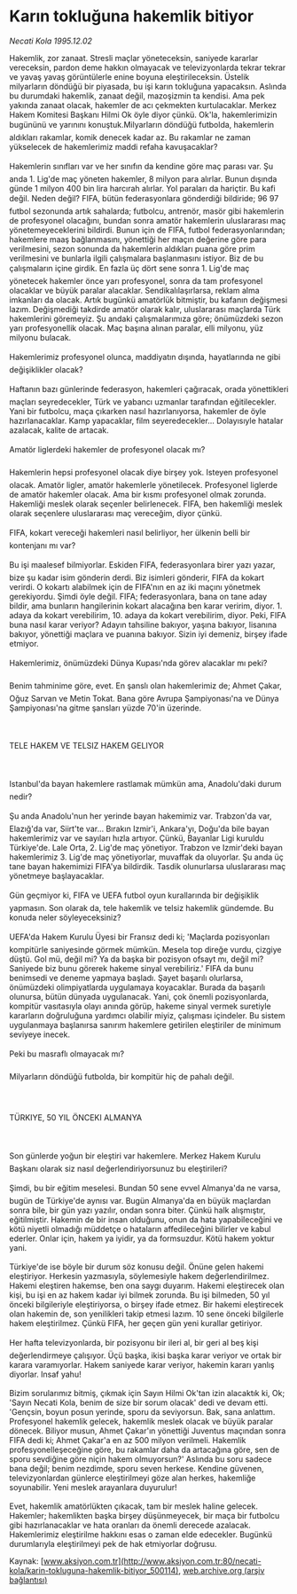 # Karın tokluğuna hakemlik bitiyor

*Necati Kola 1995.12.02*

<div class="pNewsDetailMainContent" itemprop="articleBody">
 Hakemlik, zor zanaat. Stresli maçlar yöneteceksin, saniyede kararlar vereceksin, pardon deme hakkın olmayacak ve televizyonlarda tekrar tekrar ve yavaş yavaş görüntülerle enine boyuna eleştirileceksin. Üstelik milyarların döndüğü bir piyasada, bu işi karın tokluğuna yapacaksın. Aslında bu durumdaki hakemlik, zanaat değil, mazoşizmin ta kendisi. Ama pek yakında zanaat olacak, hakemler de acı çekmekten kurtulacaklar. Merkez Hakem Komitesi Başkanı Hilmi Ok öyle diyor çünkü. Ok'la, hakemlerimizin bugününü ve yarınını konuştuk.Milyarların döndüğü futbolda, hakemlerin aldıkları rakamlar, komik denecek kadar az. Bu rakamlar ne zaman yükselecek de hakemlerimiz maddi refaha kavuşacaklar?
 <br/>
 <br/>
 Hakemlerin sınıfları var ve her sınıfın da kendine göre maç parası var. Şu anda 1. Lig'de maç yöneten hakemler, 8 milyon para alırlar. Bunun dışında günde 1 milyon 400 bin lira harcırah alırlar. Yol paraları da hariçtir. Bu kafi değil. Neden değil? FIFA, bütün federasyonlara gönderdiği bildiride; 96 97 futbol sezonunda artık sahalarda; futbolcu, antrenör, masör gibi hakemlerin de profesyonel olacağını, bundan sonra amatör hakemlerin uluslararası maç yönetemeyeceklerini bildirdi. Bunun için de FIFA, futbol federasyonlarından; hakemlere maaş bağlanmasını, yönettiği her maçın değerine göre para verilmesini, sezon sonunda da hakemlerin aldıkları puana göre prim verilmesini ve bunlarla ilgili çalışmalara başlanmasını istiyor. Biz de bu çalışmaların içine girdik. En fazla üç dört sene sonra 1. Lig'de maç yönetecek hakemler önce yarı profesyonel, sonra da tam profesyonel olacaklar ve büyük paralar alacaklar. Sendikalılaşırlarsa, reklam alma imkanları da olacak. Artık bugünkü amatörlük bitmiştir, bu kafanın değişmesi lazım. Değişmediği takdirde amatör olarak kalır, uluslararası maçlarda Türk hakemlerini göremeyiz. Şu andaki çalışmalarımıza göre; önümüzdeki sezon yarı profesyonellik olacak. Maç başına alınan paralar, elli milyonu, yüz milyonu bulacak.
 <br/>
 <br/>
 Hakemlerimiz profesyonel olunca, maddiyatın dışında, hayatlarında ne gibi değişiklikler olacak?
 <br/>
 <br/>
 Haftanın bazı günlerinde federasyon, hakemleri çağıracak, orada yönettikleri maçları seyredecekler, Türk ve yabancı uzmanlar tarafından eğitilecekler. Yani bir futbolcu, maça çıkarken nasıl hazırlanıyorsa, hakemler de öyle hazırlanacaklar. Kamp yapacaklar, film seyeredecekler... Dolayısıyle hatalar azalacak, kalite de artacak.
 <br/>
 <br/>
 Amatör liglerdeki hakemler de profesyonel olacak mı?
 <br/>
 <br/>
 Hakemlerin hepsi profesyonel olacak diye birşey yok. Isteyen profesyonel olacak. Amatör ligler, amatör hakemlerle yönetilecek. Profesyonel liglerde de amatör hakemler olacak. Ama bir kısmı profesyonel olmak zorunda. Hakemliği meslek olarak seçenler belirlenecek. FIFA, ben hakemliği meslek olarak seçenlere uluslararası maç vereceğim, diyor çünkü.
 <br/>
 <br/>
 FIFA, kokart vereceği hakemleri nasıl belirliyor, her ülkenin belli bir kontenjanı mı var?
 <br/>
 <br/>
 Bu işi maalesef bilmiyorlar. Eskiden FIFA, federasyonlara birer yazı yazar, bize şu kadar isim gönderin derdi. Biz isimleri gönderir, FIFA da kokart verirdi. O kokartı alabilmek için de FIFA'nın en az iki maçını yönetmek gerekiyordu. Şimdi öyle değil. FIFA; federasyonlara, bana on tane aday bildir, ama bunların hangilerinin kokart alacağına ben karar veririm, diyor. 1. adaya da kokart verebilirim, 10. adaya da kokart verebilirim, diyor. Peki, FIFA buna nasıl karar veriyor? Adayın tahsiline bakıyor, yaşına bakıyor, lisanına bakıyor, yönettiği maçlara ve puanına bakıyor. Sizin iyi demeniz, birşey ifade etmiyor.
 <br/>
 <br/>
 Hakemlerimiz, önümüzdeki Dünya Kupası'nda görev alacaklar mı peki?
 <br/>
 <br/>
 Benim tahminime göre, evet. En şanslı olan hakemlerimiz de; Ahmet Çakar, Oğuz Sarvan ve Metin Tokat. Bana göre Avrupa Şampiyonası'na ve Dünya Şampiyonası'na gitme şansları yüzde 70'in üzerinde.
 <br/>
 <br/>
 <br/>
 <br/>
 TELE HAKEM VE TELSIZ HAKEM GELIYOR
 <br/>
 <br/>
 <br/>
 <br/>
 Istanbul'da bayan hakemlere rastlamak mümkün ama, Anadolu'daki durum nedir?
 <br/>
 <br/>
 Şu anda Anadolu'nun her yerinde bayan hakemimiz var. Trabzon'da var, Elazığ'da var, Siirt'te var... Bırakın Izmir'i, Ankara'yı, Doğu'da bile bayan hakemlerimiz var ve sayıları hızla artıyor. Çünkü, Bayanlar Ligi kuruldu Türkiye'de. Lale Orta, 2. Lig'de maç yönetiyor. Trabzon ve Izmir'deki bayan hakemlerimiz 3. Lig'de maç yönetiyorlar, muvaffak da oluyorlar. Şu anda üç tane bayan hakemimizi FIFA'ya bildirdik. Tasdik olunurlarsa uluslararası maç yönetmeye başlayacaklar.
 <br/>
 <br/>
 Gün geçmiyor ki, FIFA ve UEFA futbol oyun kurallarında bir değişiklik yapmasın. Son olarak da, tele hakemlik ve telsiz hakemlik gündemde. Bu konuda neler söyleyeceksiniz?
 <br/>
 <br/>
 UEFA'da Hakem Kurulu Üyesi bir Fransız dedi ki; 'Maçlarda pozisyonları kompitürle saniyesinde görmek mümkün. Mesela top direğe vurdu, çizgiye düştü. Gol mü, değil mi? Ya da başka bir pozisyon ofsayt mı, değil mi? Saniyede biz bunu görerek hakeme sinyal verebiliriz.' FIFA da bunu benimsedi ve deneme yapmaya başladı. Şayet başarılı olurlarsa, önümüzdeki olimpiyatlarda uygulamaya koyacaklar. Burada da başarılı olunursa, bütün dünyada uygulanacak. Yani, çok önemli pozisyonlarda, kompitür vasıtasıyla olayı anında görüp, hakeme sinyal vermek suretiyle kararların doğruluğuna yardımcı olabilir miyiz, çalışması içindeler. Bu sistem uygulanmaya başlanırsa sanırım hakemlere getirilen eleştiriler de minimum seviyeye inecek.
 <br/>
 <br/>
 Peki bu masraflı olmayacak mı?
 <br/>
 <br/>
 Milyarların döndüğü futbolda, bir kompitür hiç de pahalı değil.
 <br/>
 <br/>
 <br/>
 <br/>
 TÜRKIYE, 50 YIL ÖNCEKI ALMANYA
 <br/>
 <br/>
 <br/>
 <br/>
 Son günlerde yoğun bir eleştiri var hakemlere. Merkez Hakem Kurulu Başkanı olarak siz nasıl değerlendiriyorsunuz bu eleştirileri?
 <br/>
 <br/>
 Şimdi, bu bir eğitim meselesi. Bundan 50 sene evvel Almanya'da ne varsa, bugün de Türkiye'de aynısı var. Bugün Almanya'da en büyük maçlardan sonra bile, bir gün yazı yazılır, ondan sonra biter. Çünkü halk alışmıştır, eğitilmiştir. Hakemin de bir insan olduğunu, onun da hata yapabileceğini ve kötü niyetli olmadığı müddetçe o hataların affedileceğini bilirler ve kabul ederler. Onlar için, hakem ya iyidir, ya da formsuzdur. Kötü hakem yoktur yani.
 <br/>
 <br/>
 Türkiye'de ise böyle bir durum söz konusu değil. Önüne gelen hakemi eleştiriyor. Herkesin yazmasıyla, söylemesiyle hakem değerlendirilmez. Hakemi eleştiren hakemse, ben ona saygı duyarım. Hakemi eleştirecek olan kişi, bu işi en az hakem kadar iyi bilmek zorunda. Bu işi bilmeden, 50 yıl önceki bilgileriyle eleştiriyorsa, o birşey ifade etmez. Bir hakemi eleştirecek olan hakemin de, son yenilikleri takip etmesi lazım. 10 sene önceki bilgilerle hakem eleştirilmez. Çünkü FIFA, her geçen gün yeni kurallar getiriyor.
 <br/>
 <br/>
 Her hafta televizyonlarda, bir pozisyonu bir ileri al, bir geri al beş kişi değerlendirmeye çalışıyor. Üçü başka, ikisi başka karar veriyor ve ortak bir karara varamıyorlar. Hakem saniyede karar veriyor, hakemin kararı yanlış diyorlar. Insaf yahu!
 <br/>
 <br/>
 Bizim sorularımız bitmiş, çıkmak için Sayın Hilmi Ok'tan izin alacaktık ki, Ok; 'Sayın Necati Kola, benim de size bir sorum olacak' dedi ve devam etti. 'Gençsin, boyun posun yerinde, sporu da seviyorsun. Bak, sana anlattım. Profesyonel hakemlik gelecek, hakemlik meslek olacak ve büyük paralar dönecek. Biliyor musun, Ahmet Çakar'ın yönettiği Juventus maçından sonra FIFA dedi ki; Ahmet Çakar'a en az 500 milyon verilmeli. Hakemlik profesyonelleşeceğine göre, bu rakamlar daha da artacağına göre, sen de sporu sevdiğine göre niçin hakem olmuyorsun?' Aslında bu soru sadece bana değil; benim nezdimde, sporu seven herkese. Kendine güvenen, televizyonlardan günlerce eleştirilmeyi göze alan herkes, hakemliğe soyunabilir. Yeni meslek arayanlara duyurulur!
 <br/>
 <br/>
 Evet, hakemlik amatörlükten çıkacak, tam bir meslek haline gelecek. Hakemler; hakemlikten başka birşey düşünmeyecek, bir maça bir futbolcu gibi hazırlanacaklar ve hata oranları da önemli derecede azalacak. Hakemlerimiz eleştirilme hakkını esas o zaman elde edecekler. Bugünkü durumlarıyla eleştirilmeyi pek de hak etmiyorlar doğrusu.
 <br/>
</div>


Kaynak: [www.aksiyon.com.tr](http://www.aksiyon.com.tr:80/necati-kola/karin-tokluguna-hakemlik-bitiyor_500114), [web.archive.org (arşiv bağlantısı)](http://web.archive.org/web/20150815021417/http://www.aksiyon.com.tr:80/necati-kola/karin-tokluguna-hakemlik-bitiyor_500114)

